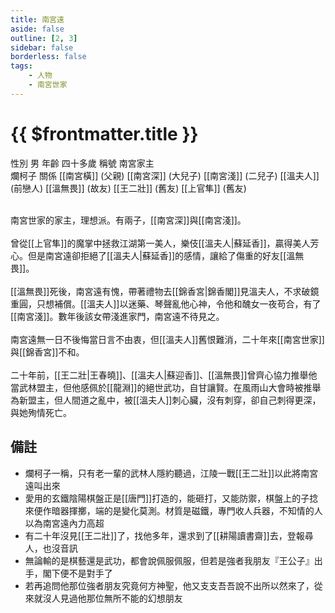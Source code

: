 ```yaml
---
title: 南宮遠
aside: false
outline: [2, 3]
sidebar: false
borderless: false
tags:
    - 人物
    - 南宮世家
---
```


# {{ $frontmatter.title }}

<ChTabs position="bottom">
	<ChTab title="南宮遠">
		<Ch src='/images/characters/special101/normal.png' position='right'/>
		<ChName nameZh='南宮遠' nameEn='Nan Gong Yuan' position='right' />
		<ChTable>
			<ChTr>
				<ChTd isTitle=true>
					性別
				</ChTd>
				<ChTd>
					男
				</ChTd>
			</ChTr>
			<ChTr>
				<ChTd isTitle=true>
					年齡
				</ChTd>
				<ChTd>
					四十多歲
				</ChTd>
			</ChTr>
			<ChTr>
				<ChTd isTitle=true>
					稱號
				</ChTd>
				<ChTd>
					南宮家主<br>爛柯子
				</ChTd>
			</ChTr>
			<ChTr>
				<ChTd isTitle=true position='center'>
					關係
				</ChTd>
			</ChTr>
			<ChTr>
				<ChTd position='center'>
					[[南宮橫]] (父親)
				</ChTd>
			</ChTr>
			<ChTr>
				<ChTd position='center'>
					[[南宮深]] (大兒子)
				</ChTd>
			</ChTr>
			<ChTr>
				<ChTd position='center'>
					[[南宮淺]] (二兒子)
				</ChTd>
			</ChTr>
			<ChTr>
				<ChTd position='center'>
					[[溫夫人]] (前戀人)
				</ChTd>
			</ChTr>
			<ChTr>
				<ChTd position='center'>
					[[溫無畏]] (故友)
				</ChTd>
			</ChTr>
			<ChTr>
				<ChTd position='center'>
					[[王二壯]] (舊友)
				</ChTd>
			</ChTr>
			<ChTr>
				<ChTd position='center'>
					[[上官隼]] (舊友)
				</ChTd>
			</ChTr>
		</ChTable>
	</ChTab>
</ChTabs>
<br><br>

南宮世家的家主，理想派。有兩子，[[南宮深]]與[[南宮淺]]。
<br><br>
曾從[[上官隼]]的魔掌中拯救江湖第一美人，樂伎[[溫夫人|蘇延香]]，贏得美人芳心。但是南宮遠卻拒絕了[[溫夫人|蘇延香]]的感情，讓給了傷重的好友[[溫無畏]]。
<br><br>
[[溫無畏]]死後，南宮遠有愧，帶著禮物去[[錦香宮|錦香閣]]見溫夫人，不求破鏡重圓，只想補償。[[溫夫人]]以迷藥、琴聲亂他心神，令他和醜女一夜苟合，有了[[南宮淺]]。數年後該女帶淺進家門，南宮遠不待見之。
<br><br>
南宮遠無一日不後悔當日言不由衷，但[[溫夫人]]舊恨難消，二十年來[[南宮世家]]與[[錦香宮]]不和。
<br><br>
二十年前，[[王二壯|王春曉]]、[[溫夫人|蘇迎香]]、[[溫無畏]]曾齊心協力推舉他當武林盟主，但他感佩於[[龍淵]]的絕世武功，自甘讓賢。在風雨山大會時被推舉為新盟主，但人間道之亂中，被[[溫夫人]]刺心臟，沒有刺穿，卻自己刺得更深，與她殉情死亡。

## 備註

- 爛柯子一稱，只有老一輩的武林人隱約聽過，江陵一戰[[王二壯]]以此將南宮遠叫出來
- 愛用的玄鐵陰陽棋盤正是[[唐門]]打造的，能砸打，又能防禦，棋盤上的子捻來便作暗器揮擲，端的是變化莫測。材質是磁鐵，專門收人兵器，不知情的人以為南宮遠內力高超
- 有二十年沒見[[王二壯]]了，找他多年，還求到了[[耕陽讀書齋]]去，登報尋人，也沒音訊
- 無論輸的是棋藝還是武功，都會說佩服佩服，但若是強者我朋友『王公子』出手，閣下便不是對手了
- 若再追問他那位強者朋友究竟何方神聖，他又支支吾吾說不出所以然來了，從來就沒人見過他那位無所不能的幻想朋友
